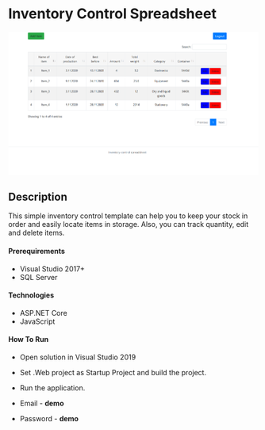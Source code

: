 # Inventory Control Spreadsheet

<img src="https://github.com/IhorZhylchuk/LogisticApp/blob/master/Logistic_2/Images/table.png">


## Description

<p>This simple inventory control template can help you to keep your stock in order and easily locate items in storage. Also, you can track quantity,  edit and delete items. </p>



#### Prerequirements
- Visual Studio 2017+
- SQL Server



#### Technologies
- ASP.NET Core
- JavaScript



#### How To Run
- Open solution in Visual Studio 2019
- Set .Web project as Startup Project and build the project.
- Run the application.

- Email - <b>demo</b>
- Password - <b>demo</b>

